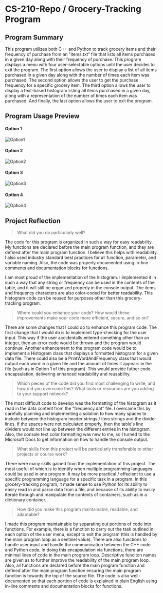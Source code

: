 # CS-210-Repo / Grocery-Tracking Program

## Program Summary

This program utilizes both C++ and Python to track grocery items and their frequency of purchase from an "items.txt" file that lists all items purchased in a given day along with their frequency of purchase. This program displays a menu with four user-selectable options until the user decides to exit the program. The first option allows the user to display a list of all items purchased in a given day along with the number of times each item was purchased. The second option allows the user to get the purchase frequency for a specific grocery item. The third option allows the user to display a text-based histogram listing all items purchased in a given day, along with a representation of the number of times each item was purchased. And finally, the last option allows the user to exit the program.

## Program Usage Preview

#### Option 1
![Option1](https://user-images.githubusercontent.com/111253795/185470125-614a50a9-bf49-4a8f-a8a0-9d093fe5f943.PNG)

#### Option 2
![Option2](https://user-images.githubusercontent.com/111253795/185470205-d0953e30-f195-4088-abbb-62a5b89d2562.PNG)

#### Option 3
![Option3](https://user-images.githubusercontent.com/111253795/185470233-d0256a98-13fb-4fef-ade2-be99ffa60d49.PNG)

#### Option 4
![Option4](https://user-images.githubusercontent.com/111253795/185470262-6ded0fc4-2b00-4112-9c63-9e71b4bd6538.PNG)

## Project Reflection

> What did you do particularly well?

The code for this program is organized in such a way for easy readability. My functions are declared before the main program function, and they are defined after the main program function. I believe this helps with readability. I also used industry standard best practices for all function, parameter, and variable naming. Also, the code was properly documented using in-line comments and documentation blocks for functions.

I am most proud of the implementation of the histogram. I implemented it in such a way that any string or frequency can be used in the contents of the table, and it will still be organized properly in the console output. The items and frequency characters are also color-coded for better readability. This histogram code can be reused for purposes other than this grocery-tracking program.

> Where could you enhance your code? How would these improvements make your code more efficient, secure, and so on?

There are some changes that I could do to enhance this program code. The first change that I would do is to implement type-checking for the user input. This way if the user accidentally entered something other than an integer, then an error code would be thrown and the program would continue. Another enhancement to the program code would be to implement a Histogram class that displays a formatted histogram for a given data file. There could also be a PrintWordAndFrequency class that would output each word in a given file and the amount of times it appears in the file (such as in Option 1 of this program). This would provide futher code encapsulation, delivering enhanced readability and reusability.

> Which pieces of the code did you find most challenging to write, and how did you overcome this? What tools or resources are you adding to your support network?

The most difficult code to develop was the formatting of the histogram as it read in the data content from the "frequency.dat" file. I overcame this by carefully planning and implementing a solution to how many spaces to include between the histogram header strings / item strings and the divider lines. If the spaces were not calculated properly, then the table's line dividers would not line up between the different entries in the histogram. Also, the console text color formatting was new to me, so I turned to the Microsoft Docs to get information on how to handle the console output.

> What skills from this project will be particularly transferable to other projects or course work?

There were many skills gained from the implementation of this project. The most useful of which is to identify when multiple programming languages could be used in one program. It may be more practical / effecient to use a specific programming language for a specific task in a program. In this grocery-tracking program, it made sense to use Python for its ability to easily read in and parse data from a file, and because of its ability to easily iterate through and manipulate the contents of containers, such as in a dictionary container.

> How did you make this program maintainable, readable, and adaptable?

I made this program maintainable by separating out portions of code into functions. For example, there is a function to carry out the task outlined in each option of the user menu, except to exit the program (this is handled by the main program loop as a sentinel value). There are also functions to handle user input and handle the communication between the C++ code and Python code. In doing this encapsulation via functions, there are minimal lines of code in the main program loop. Descriptive funciton names are given as to further improve the readability of the main program loop. Also, all functions are declared before the main program function and defined after the main program function ensuring the main program function is towards the top of the source file. The code is also well-documented so that each portion of code is explained in plain English using in-line comments and documentation blocks for functions.
